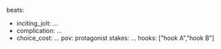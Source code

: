 beats:
  - inciting_jolt: ...
  - complication: ...
  - choice_cost: ...
pov: protagonist
stakes: ...
hooks: ["hook A","hook B"]
